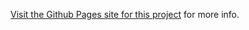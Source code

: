 [Visit the Github Pages site for this project](http://kevwil.github.com/Toggle-Airport/) for more info.
